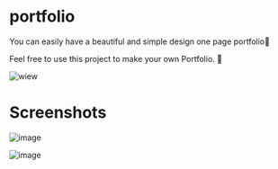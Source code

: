 # portfolio
You can easily have a beautiful and simple design one page portfolio🎈

Feel free to use this project to make your own Portfolio. 🍯

![wiew]("https://horhorist.netlify.com")


# Screenshots
![image](https://user-images.githubusercontent.com/109848153/216840044-786230e6-4915-4131-841f-accaa6d1e057.png)

![image](https://user-images.githubusercontent.com/109848153/216840053-d5d64f2c-ed5d-4e32-8ec9-143fdeaa8c04.png)
